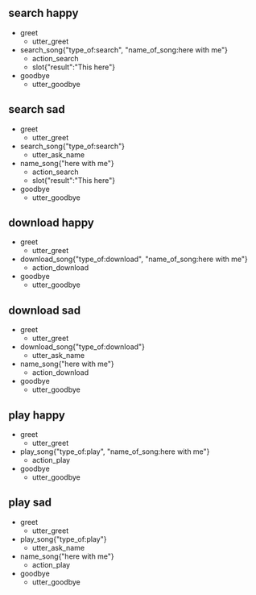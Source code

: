 ## search happy
* greet
  - utter_greet
* search_song{"type_of:search", "name_of_song:here with me"}
  - action_search
  - slot{"result":"This here"}
* goodbye
  - utter_goodbye

## search sad
* greet
  - utter_greet
* search_song{"type_of:search"}
  - utter_ask_name
* name_song{"here with me"}
  - action_search
  - slot{"result":"This here"}
* goodbye
  - utter_goodbye

## download happy
* greet
  - utter_greet
* download_song{"type_of:download", "name_of_song:here with me"}
  - action_download
* goodbye
  - utter_goodbye

## download sad
* greet
  - utter_greet
* download_song{"type_of:download"}
  - utter_ask_name
* name_song{"here with me"}
  - action_download
* goodbye
  - utter_goodbye

## play happy
* greet
  - utter_greet
* play_song{"type_of:play", "name_of_song:here with me"}
  - action_play
* goodbye
  - utter_goodbye

## play sad
* greet
  - utter_greet
* play_song{"type_of:play"}
  - utter_ask_name
* name_song{"here with me"}
  - action_play
* goodbye
  - utter_goodbye
